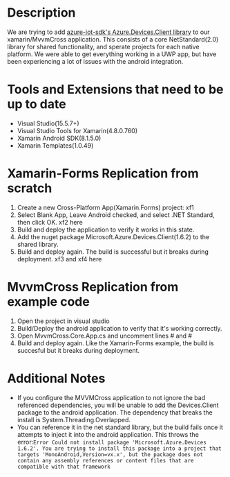 # Description
We are trying to add  [azure-iot-sdk's Azure.Devices.Client library](https://github.com/Azure/azure-iot-sdks) to our xamarin/MvvmCross application. This consists of a core NetStandard(2.0) library for shared functionality, and sperate projects for each native platform. We were able to get everything working in a UWP app, but have been experiencing a lot of issues with the android integration.
# Tools and Extensions that need to be up to date
- Visual Studio(15.5.7+)
- Visual Studio Tools for Xamarin(4.8.0.760)
- Xamarin Android SDK(8.1.5.0)
- Xamarin Templates(1.0.49)

# Xamarin-Forms Replication from scratch
1. Create a new Cross-Platform App(Xamarin.Forms) project: 
xf1
2. Select Blank App, Leave Android checked, and select .NET Standard, then click OK.
xf2 here
3. Build and deploy the application to verify it works in this state.
4. Add the nuget package Microsoft.Azure.Devices.Client(1.6.2) to the shared library.
5. Build and deploy again. The build is successful but it breaks during deployment.
xf3 and xf4 here

# MvvmCross Replication from example code
1. Open the project in visual studio
2. Build/Deploy the android application to verify that it's working correctly.
3. Open MvvmCross.Core.App.cs and uncomment lines # and #
4. Build and deploy again. Like the Xamarin-Forms example, the build is succesful but it breaks during deployment.

# Additional Notes
- If you configure the MVVMCross application to not ignore the bad referenced dependencies, you will be unable to add the Devices.Client package to the android application. The dependency that breaks the install is System.Threading.Overlapped. 
- You can reference it in the net standard library, but the build fails once it attempts to inject it into the android application. This throws the error:`Error Could not install package 'Microsoft.Azure.Devices 1.6.2'. You are trying to install this package into a project that targets 'MonoAndroid,Version=vx.x', but the package does not contain any assembly references or content files that are compatible with that framework`
